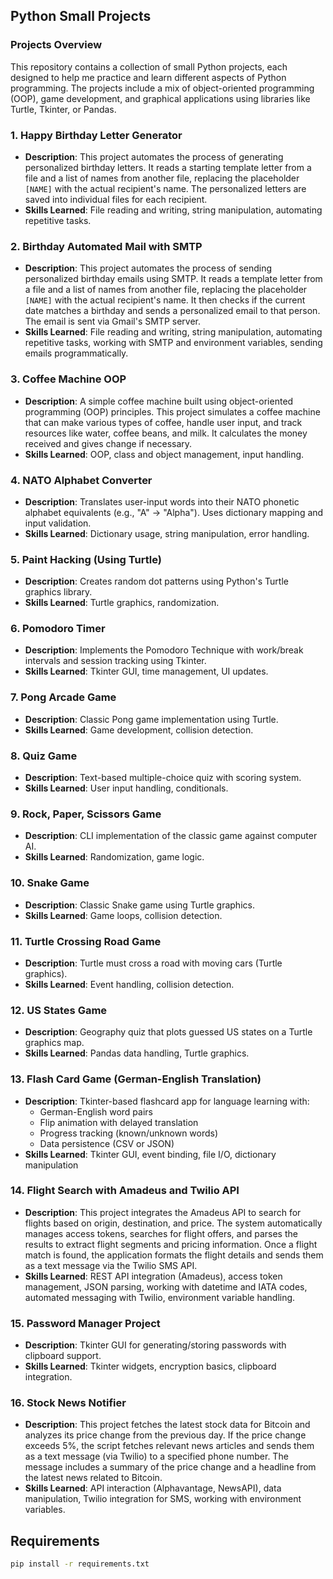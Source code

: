 ## **Python Small Projects**  

### **Projects Overview**  

This repository contains a collection of small Python projects, each designed to help me practice and learn different aspects of Python programming. The projects include a mix of object-oriented programming (OOP), game development, and graphical applications using libraries like Turtle, Tkinter, or Pandas.  

### **1. Happy Birthday Letter Generator**  
- **Description**: This project automates the process of generating personalized birthday letters. It reads a starting template letter from a file and a list of names from another file, replacing the placeholder `[NAME]` with the actual recipient's name. The personalized letters are saved into individual files for each recipient.  
- **Skills Learned**: File reading and writing, string manipulation, automating repetitive tasks.  

### **2. Birthday Automated Mail with SMTP**  
- **Description**: This project automates the process of sending personalized birthday emails using SMTP. It reads a template letter from a file and a list of names from another file, replacing the placeholder `[NAME]` with the actual recipient's name. It then checks if the current date matches a birthday and sends a personalized email to that person. The email is sent via Gmail's SMTP server.  
- **Skills Learned**: File reading and writing, string manipulation, automating repetitive tasks, working with SMTP and environment variables, sending emails programmatically.  

### **3. Coffee Machine OOP**  
- **Description**: A simple coffee machine built using object-oriented programming (OOP) principles. This project simulates a coffee machine that can make various types of coffee, handle user input, and track resources like water, coffee beans, and milk. It calculates the money received and gives change if necessary.  
- **Skills Learned**: OOP, class and object management, input handling.  

### **4. NATO Alphabet Converter**  
- **Description**: Translates user-input words into their NATO phonetic alphabet equivalents (e.g., "A" → "Alpha"). Uses dictionary mapping and input validation.  
- **Skills Learned**: Dictionary usage, string manipulation, error handling.  

### **5. Paint Hacking (Using Turtle)**  
- **Description**: Creates random dot patterns using Python's Turtle graphics library.  
- **Skills Learned**: Turtle graphics, randomization.  

### **6. Pomodoro Timer**  
- **Description**: Implements the Pomodoro Technique with work/break intervals and session tracking using Tkinter.  
- **Skills Learned**: Tkinter GUI, time management, UI updates.  

### **7. Pong Arcade Game**  
- **Description**: Classic Pong game implementation using Turtle.  
- **Skills Learned**: Game development, collision detection.  

### **8. Quiz Game**  
- **Description**: Text-based multiple-choice quiz with scoring system.  
- **Skills Learned**: User input handling, conditionals.  

### **9. Rock, Paper, Scissors Game**  
- **Description**: CLI implementation of the classic game against computer AI.  
- **Skills Learned**: Randomization, game logic.  

### **10. Snake Game**  
- **Description**: Classic Snake game using Turtle graphics.  
- **Skills Learned**: Game loops, collision detection.  

### **11. Turtle Crossing Road Game**  
- **Description**: Turtle must cross a road with moving cars (Turtle graphics).  
- **Skills Learned**: Event handling, collision detection.  

### **12. US States Game**  
- **Description**: Geography quiz that plots guessed US states on a Turtle graphics map.  
- **Skills Learned**: Pandas data handling, Turtle graphics.  

### **13. Flash Card Game (German-English Translation)**  
- **Description**: Tkinter-based flashcard app for language learning with:  
  - German-English word pairs  
  - Flip animation with delayed translation  
  - Progress tracking (known/unknown words)  
  - Data persistence (CSV or JSON)  
- **Skills Learned**: Tkinter GUI, event binding, file I/O, dictionary manipulation  

### **14. Flight Search with Amadeus and Twilio API**  
- **Description**: This project integrates the Amadeus API to search for flights based on origin, destination, and price. The system automatically manages access tokens, searches for flight offers, and parses the results to extract flight segments and pricing information. Once a flight match is found, the application formats the flight details and sends them as a text message via the Twilio SMS API.  
- **Skills Learned**: REST API integration (Amadeus), access token management, JSON parsing, working with datetime and IATA codes, automated messaging with Twilio, environment variable handling.

### **15. Password Manager Project**  
- **Description**: Tkinter GUI for generating/storing passwords with clipboard support.  
- **Skills Learned**: Tkinter widgets, encryption basics, clipboard integration.  

### **16. Stock News Notifier**  
- **Description**: This project fetches the latest stock data for Bitcoin and analyzes its price change from the previous day. If the price change exceeds 5%, the script fetches relevant news articles and sends them as a text message (via Twilio) to a specified phone number. The message includes a summary of the price change and a headline from the latest news related to Bitcoin.  
- **Skills Learned**: API interaction (Alphavantage, NewsAPI), data manipulation, Twilio integration for SMS, working with environment variables.  

## **Requirements**  
```sh
pip install -r requirements.txt
